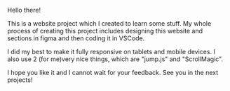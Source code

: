 Hello there!


This is a website project which I created to learn some stuff. 
My whole process of creating this project includes designing this website and sections in figma and then coding it in VSCode.

I did my best to make it fully responsive on tablets and mobile devices. I also use 2 (for me)very nice things, which are "jump.js" and "ScrollMagic".

I hope you like it and I cannot wait for your feedback.
See you in the next projects!

